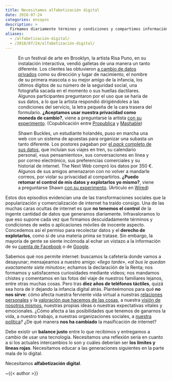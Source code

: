 ```yaml
---
title: Necesitamos alfabetización digital
date: 2018-07-24
categories: ensayos
description: >
  Firmamos diariamente términos y condiciones y compartimos información privada con descuido, concediendo así derechos de explotación de nuestra identidad a organizaciones opacas. Necesitamos reflexionar este balance.
aliases:
  - /alfabetización-digital/
  - /2018/07/24/alfabetización-digital/
---
```


<figure>

En un festival de arte en Brooklyn, la artista Risa Puno, en su instalación interactiva, vendió galletas de una manera un tanto diferente. Los clientes las obtuvieron [a cambio de datos privados][risa-puno-pec-formulario] como su dirección y lugar de nacimiento, el nombre de su primera mascota o su mejor amigo de la infancia, los últimos dígitos de su número de la seguridad social, una fotografía sacada en el momento o sus huellas dactilares. Algunos participantes preguntaron por el uso que se haría de sus datos, a lo que la artista respondió dirigiéndoles a las condiciones del servicio, la letra pequeña de la cara trasera del formulario. **¿Aceptamos usar nuestra privacidad como moneda de cambio?**, viene a preguntarse la artista [con su experimento][risa-puno-please-enable-cookies].
(Copublicación entre [Propublica][propublica-data-trade-for-cookies] y [Mashable][mashable-data-for-cookies])

</figure>

[risa-puno-please-enable-cookies]: https://www.risapuno.com/please-enable-cookies/ "Resumen del experimento Please Enable Cookies de Risa Puno (en inglés)"
[risa-puno-pec-formulario]: https://www.risapuno.com/s/PEC_form2.pdf "Formulario que los clientes rellenaron en el experimento de Risa Puno (en inglés)"
[propublica-data-trade-for-cookies]: https://www.propublica.org/article/how-much-of-your-data-would-you-trade-for-a-free-cookie "Artículo en Propublica sobre el experimento de Risa Puno (en inglés)"
[mashable-data-for-cookies]: https://mashable.com/2014/10/01/data-for-cookies/ "Artículo en Mashable sobre el experimento de Risa Puno (en inglés)"


<figure>

Shawn Buckles, un estudiante holandés, puso en marcha una web con un sistema de apuestas para organizar una subasta un tanto diferente. Los postores pagaban por [el _pack_ completo de sus datos][shawn-buckles-data-for-sale], que incluían sus viajes en tren, su calendario personal, «sus pensamientos», sus conversaciones en línea y por correo electrónico, sus preferencias comerciales y su historial de internet. The Next Web compró los datos por 350&nbsp;€. Algunos de sus amigos amenazaron con no volver a mandarle correos, por violar su privacidad al compartirlos.
**¿Puedo retomar el control de mis datos y explotarlos yo mismo?**, viene a preguntarse Shawn [con su experimento][shawn-buckles-data-for-sale]. (Artículo en [Wired][wired-data-soul-sold-for-350e])

</figure>

[shawn-buckles-data-for-sale]: http://shawnbuckles.nl/dataforsale/ "SE VENDEN datos personales, subasta de Shawn Buckles (en inglés)"
[shawn-buckles-privacy-pamphlet]: http://shawnbuckles.nl/privacypamphlet/ "Panfleto sobre privacidad de Shawn Buckles (en inglés)"
[wired-data-soul-sold-for-350e]: https://www.wired.co.uk/article/shawn-buckles-is-worth-350-euros "Artículo en Wired sobre el experimento de Shawn Buckles (en inglés)"


Estos dos episodios evidencian una de las transformaciones sociales que la popularización y comercialización de internet ha traído consigo. Una de las muchas caras ocultas de internet es que **no tenemos el control** de la ingente cantidad de datos que generamos diariamente. Infravaloramos lo que eso supone cada vez que firmamos descuidadamente términos y condiciones de webs o aplicaciones móviles de inocente aspecto. Concedemos así el permiso para recolectar datos y el **derecho de explotarlos**, como si de una materia prima se tratase. Sin embargo, la mayoría de gente se siente incómoda al echar un vistazo a la información de su [cuenta de Facebook][facebook-download-info] o de [Google][google-dashboard].


Sabemos qué nos permite internet: buscamos la cafetería donde vamos a desayunar; mensajeamos a nuestro amigo: _«llego tarde»_, _«al bus le quedan exactamente siete minutos»_; echamos la declaración de la Renta; nos formamos y satisfacemos curiosidades mediante vídeos; nos mandamos chistes y comentamos en las fotos del viaje de nuestros familiares lejanos, entre otras muchas cosas. Pero tras **diez años de teléfonos táctiles**, quizá sea hora de ir dejando la infancia digital atrás. Planteémonos para qué **no nos sirve**: cómo afecta nuestra ferviente vida virtual a nuestras [relaciones personales][el-pais-zygmunt-bauman-social-media] y la [valoración que hacemos de las cosas][ted-eli-pariser-filter-bubble], a nuestra [visión de nosotros mismos][el-pais-byung-chul-han], nuestras propias ideas o nuestras expectativas vitales y emocionales. ¿Cómo afecta a las posibilidades que tenemos de ganarnos la vida, a nuestro trabajo, a nuestras organizaciones sociales, a [nuestra política][el-mundo-campaña-elecciones-2015]? ¿De qué manera **nos ha cambiado** la masificación de internet?


Debe existir un **balance justo** entre lo que recibimos y entregamos a cambio de usar una tecnología. Necesitamos una reflexión seria en cuanto a si los actuales intercambios lo son y cuáles deberían ser **los límites y líneas rojas**. Necesitamos educar a las generaciones siguientes en la parte mala de lo digital.

Necesitamos **alfabetización digital**.

~{{< author >}}



[facebook-download-info]: https://www.facebook.com/help/131112897028467 "Descarga de tu información en Facebook"
[google-dashboard]: https://myaccount.google.com/intro/dashboard?hl=es-ES "Panel de datos de tu cuenta de Google"

[el-pais-zygmunt-bauman-social-media]: https://elpais.com/cultura/2015/12/30/babelia/1451504427_675885.html "Entrevista en El País a Zygmunt Bauman: “Las redes sociales son una trampa”"
[el-pais-byung-chul-han]: https://elpais.com/cultura/2018/02/07/actualidad/1517989873_086219.html "Artículo en El País: “Ahora uno se explota a sí mismo y cree que está realizándose” (Byung-Chul Han)"
[ted-eli-pariser-filter-bubble]: https://www.ted.com/talks/eli_pariser_beware_online_filter_bubbles/transcript?language=es "Charla en TED de Eli Pariser: Cuidado con la burbuja de filtros"
[el-mundo-campaña-elecciones-2015]: http://www.elmundo.es/cronica/2016/07/03/57779fc0ca4741301d8b4609.html "Artículo en El Mundo sobre el papel de lo digital en la victoria electoral del Partido Popular en la elecciones generales de 2015"
